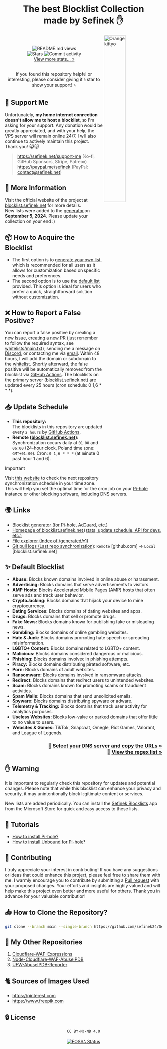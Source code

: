 <div align="center"><h1>The best Blocklist Collection<br>made by Sefinek ✋</h1></div>
<img width="37%" align="right" src="images/kitten.png" alt="Orange kittyo">
<div align="center">
    <br><br>
    <img src="https://api.sefinek.net/api/v2/moecounter/@Sefinek-Blocklist-Collection" alt="README.md views" title="Repository views">
    <br>
    <img src="https://img.shields.io/github/stars/sefinek24/PiHole-Blocklist-Collection?label=STARS&style=for-the-badge" alt="Stars">
    <img src="https://img.shields.io/github/commit-activity/m/sefinek24/PiHole-Blocklist-Collection?label=COMMIT+ACTIVITY&style=for-the-badge" alt="Commit activity">
    <br>
    <a href="https://blocklist.sefinek.net/#stats" target="_blank">View more stats... »</a>
    <br><br>
    <p>If you found this repository helpful or interesting, please consider giving it a star to show your support! ⭐</p>
</div>

## 💸 Support Me
Unfortunately, **my home internet connection doesn't allow me to host a blocklist**, so I'm asking for your support. Any donation would be greatly appreciated, and with your help, the VPS server will remain online 24/7. I will also continue to actively maintain this project. Thank you! 😹😻
> https://sefinek.net/support-me (Ko-fi, GitHub Sponsors, Stripe, Patreon)  
> https://paypal.me/sefinek (PayPal: contact@sefinek.net)


## 📝 More Information
Visit the official website of the project at [blocklist.sefinek.net](https://blocklist.sefinek.net) for more details.  
New lists were added to the [generator](https://sefinek.net/blocklist-generator) on **September 5, 2024**. Please update your collection on your end :)


## 📦 How to Acquire the Blocklist
- The first option is to [generate your own list](https://sefinek.net/blocklist-generator), which is recommended for all users as it allows for customization based on specific needs and preferences.
- The second option is to use the [default list](https://github.com/sefinek24/Sefinek-Blocklist-Collection/tree/main/docs/lists/md) provided. This option is ideal for users who prefer a quick, straightforward solution without customization.


## ❌ How to Report a False Positive?
You can report a false positive by creating a new [Issue](https://github.com/sefinek24/Sefinek-Blocklist-Collection/issues), [creating a new PR](https://github.com/sefinek24/Sefinek-Blocklist-Collection/pulls) (just remember to follow the required syntax, see [whitelists/main.txt](https://github.com/sefinek24/Sefinek-Blocklist-Collection/blob/main/whitelists/main.txt#L10)), sending me a message on [Discord](https://sefinek.net), or contacting me via [email](https://sefinek.net).
Within 48 hours, I will add the domain or subdomain to the [whitelist](whitelists/main.txt).
Shortly afterward, the false positive will be automatically removed from the blocklist via [GitHub Actions](.github/workflows/generate-blocklists.yml).
The blocklists on the primary server ([blocklist.sefinek.net](https://blocklist.sefinek.net)) are updated every 25 hours (cron schedule: 0 1,6 * * *).


## 📥 Update Schedule
- **This repository:**  
  The blocklists in this repository are updated every `2 hours` by [GitHub Actions](.github/workflows/download-blocklists.yml).
- **Remote ([blocklist.sefinek.net](https://blocklist.sefinek.net)):**  
  Synchronization occurs daily at `01:00` and `06:00` (24-hour clock, Poland time zone: `GMT+01:00`). Cron: `0 1,6 * * *` (at minute 0 past hour 1 and 6).
> [!IMPORTANT]  
> Visit [this website](https://blocklist.sefinek.net/update-frequency) to check the next repository synchronization schedule in your time zone.  
> This will help you set the optimal time for the cron job on your [Pi-hole](https://pi-hole.net) instance or other blocking software, including DNS servers.


## 🌍 Links
- [Blocklist generator (for Pi-hole, AdGuard, etc.)](https://sefinek.net/blocklist-generator)
- [Homepage of blocklist.sefinek.net (stats, update schedule, API for devs, etc.)](https://blocklist.sefinek.net)
- [File explorer (Index of /generated/v1)](https://blocklist.sefinek.net/generated/v1)
- [Git pull logs (Last repo synchronization)](https://blocklist.sefinek.net/logs/v1): `Remote` [github.com] → `Local` [blocklist.sefinek.net]


## ✨ Default Blocklist
- **Abuse:** Blocks known domains involved in online abuse or harassment.
- **Advertising:** Blocks domains that serve advertisements to visitors.
- **AMP Hosts:** Blocks Accelerated Mobile Pages (AMP) hosts that often serve ads and track user behavior.
- **CryptoJacking:** Blocks domains that hijack your device to mine cryptocurrency.
- **Dating Services:** Blocks domains of dating websites and apps.
- **Drugs:** Blocks domains that sell or promote drugs.
- **Fake News:** Blocks domains known for publishing fake or misleading news.
- **Gambling:** Blocks domains of online gambling websites.
- **Hate & Junk:** Blocks domains promoting hate speech or spreading misinformation.
- **LGBTQ+ Content:** Blocks domains related to LGBTQ+ content.
- **Malicious:** Blocks domains considered dangerous or malicious.
- **Phishing:** Blocks domains involved in phishing attempts.
- **Piracy:** Blocks domains distributing pirated software, etc.
- **Porn:** Blocks domains of adult websites.
- **Ransomware:** Blocks domains involved in ransomware attacks.
- **Redirect:** Blocks domains that redirect users to unintended websites.
- **Scam:** Blocks domains known for promoting scams or fraudulent activities.
- **Spam Mails:** Blocks domains that send unsolicited emails.
- **Spyware:** Blocks domains distributing spyware or adware.
- **Telemetry & Tracking:** Blocks domains that track user activity for analytics purposes.
- **Useless Websites:** Blocks low-value or parked domains that offer little to no value to users.
- **Websites & Games:** TikTok, Snapchat, Omegle, Riot Games, Valorant, and League of Legends.


<h3 align="right">
    📃 <a href="docs/lists/Index.md">Select your DNS server and copy the URLs »</a><br>
    🔡 <a href="docs/lists/Regex.md">View the regex list »</a>
</h3>

## ✋ Warning
It is important to regularly check this repository for updates and potential changes.
Please note that while this blocklist can enhance your privacy and security, it may unintentionally block legitimate content or services.

New lists are added periodically. You can install the [Sefinek Blocklists](https://apps.microsoft.com/detail/9p3tnt3pjd0j) app from the Microsoft Store for quick and easy access to these lists.


## 🤔 Tutorials
- [How to install Pi-hole?](https://blocklist.sefinek.net/viewer/tutorials/How_to_install_Pi-hole)
- [How to install Unbound for Pi-hole?](https://blocklist.sefinek.net/viewer/tutorials/How_to_install_Unbound_for_Pi-hole)


## 🤝 Contributing
I truly appreciate your interest in contributing!
If you have any suggestions or ideas that could enhance this project, please feel free to share them with me.
I warmly encourage you to contribute by submitting a [Pull request](https://github.com/sefinek24/Sefinek-Blocklist-Collection) with your proposed changes.
Your efforts and insights are highly valued and will help make this project even better and more useful for others.
Thank you in advance for your valuable contribution!


## 📥 How to Clone the Repository?
```bash
git clone --branch main --single-branch https://github.com/sefinek24/Sefinek-Blocklist-Collection
```


## 🌠 My Other Repositories
1. [Cloudflare-WAF-Expressions](https://github.com/sefinek24/Cloudflare-WAF-Expressions)
2. [Node-Cloudflare-WAF-AbuseIPDB](https://github.com/sefinek24/Node-Cloudflare-WAF-AbuseIPDB)
3. [UFW-AbuseIPDB-Reporter](https://github.com/sefinek24/UFW-AbuseIPDB-Reporter)


## 🐈 Sources of Images Used
- https://pinterest.com
- https://www.freepik.com


## 🔒 License
<div align="center">
  <code>CC BY-NC-ND 4.0</code><br><br>
  <a href="https://app.fossa.com/projects/git%2Bgithub.com%2Fsefinek24%2FSefinek-Blocklist-Collection?ref=badge_large">
    <img src="https://app.fossa.com/api/projects/git%2Bgithub.com%2Fsefinek24%2FSefinek-Blocklist-Collection.svg?type=large" alt="FOSSA Status">
  </a>
</div>